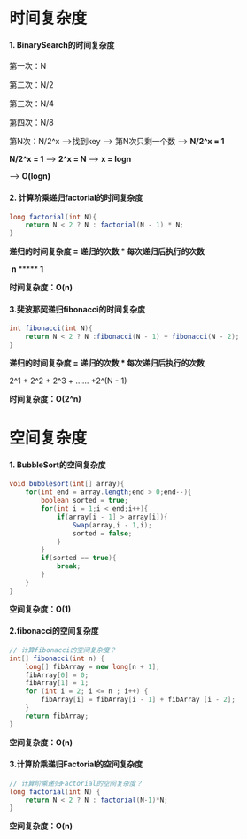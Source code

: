 # 时间复杂度

#### 1. BinarySearch的时间复杂度

第一次：N

第二次：N/2

第三次：N/4

第四次：N/8

第N次：N/2^x -->找到key --> 第N次只剩一个数 --> **N/2^x = 1**

**N/2^x = 1** --> **2^x = N** --> **x = logn**

--> **O(logn)**

#### 2. 计算阶乘递归factorial的时间复杂度

```java
long factorial(int N){
    return N < 2 ? N : factorial(N - 1) * N;
}
```

**递归的时间复杂度 = 递归的次数 * 每次递归后执行的次数**

​									      **n**			*****				**1**

**时间复杂度：O(n)**

#### 3.斐波那契递归fibonacci的时间复杂度

```java
int fibonacci(int N){
	return N < 2 ? N :fibonacci(N - 1) + fibonacci(N - 2);
}
```

**递归的时间复杂度 = 递归的次数 * 每次递归后执行的次数**

2^1 + 2^2 + 2^3 + …… +2^(N - 1)

**时间复杂度：O(2^n)**

# 空间复杂度

#### 1. BubbleSort的空间复杂度

```java
void bubblesort(int[] array){
    for(int end = array.length;end > 0;end--){
        boolean sorted = true;
        for(int i = 1;i < end;i++){
            if(array[i - 1] > array[i]){
                Swap(array,i - 1,i);
                sorted = false;
            }
        }
        if(sorted == true){
            break;
        }
    }
}
```

**空间复杂度：O(1)**

#### 2.fibonacci的空间复杂度

```java
// 计算fibonacci的空间复杂度？
int[] fibonacci(int n) {
    long[] fibArray = new long[n + 1];
    fibArray[0] = 0;
    fibArray[1] = 1;
    for (int i = 2; i <= n ; i++) {
        fibArray[i] = fibArray[i - 1] + fibArray [i - 2];
    }
    return fibArray;
}
```

**空间复杂度：O(n)**

#### 3.计算阶乘递归Factorial的空间复杂度

```java
// 计算阶乘递归Factorial的空间复杂度？
long factorial(int N) {
	return N < 2 ? N : factorial(N-1)*N;
}
```

**空间复杂度：O(n)**